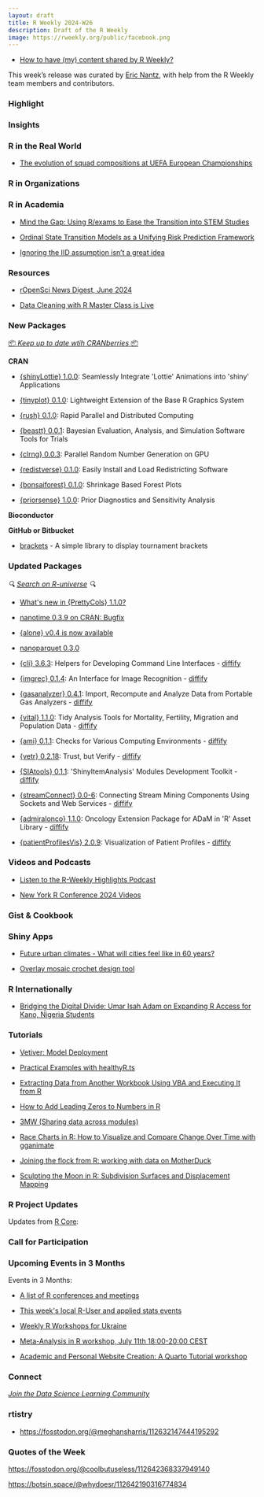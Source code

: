 ```yaml
---
layout: draft
title: R Weekly 2024-W26
description: Draft of the R Weekly
image: https://rweekly.org/public/facebook.png
---
```



+ [How to have (my) content shared by R Weekly?](https://github.com/rweekly/rweekly.org#how-to-have-my-content-shared-by-r-weekly)

This week’s release was curated by [Eric Nantz](), with help from the R Weekly team members and contributors.



### Highlight



### Insights





### R in the Real World

+ [The evolution of squad compositions at UEFA European Championships](https://guyabel.com/post/uefa-ec-chord-diagram/)



### R in Organizations



### R in Academia

+ [Mind the Gap: Using R/exams to Ease the Transition into STEM Studies](https://www.R-exams.org/general/uibk_stem/)

+ [Ordinal State Transition Models as a Unifying Risk Prediction Framework](https://fharrell.com/talk/icsa/)

+ [Ignoring the IID assumption isn’t a great idea](http://gradientdescending.com/ignoring-the-iid-assumption-isnt-a-great-idea/)

### Resources

+ [rOpenSci News Digest, June 2024](https://ropensci.org/blog/2024/06/21/ropensci-news-june-2024/)

+ [Data Cleaning with R Master Class is Live](https://3mw.albert-rapp.de/p/data-cleaning-pre-sale-1)



### New Packages

<!-- <p class="added-hostname"><a href="https://rweekly.org/live" target="_blank" class="externalLink">📦 <i>Go Live for More New Pkgs</i> 📦</a></p> --> 
<p class="added-hostname"><a href="https://dirk.eddelbuettel.com/cranberries/cran/new/" target="_blank" class="externalLink">📦 <i>Keep up to date wtih CRANberries</i> 📦</a></p>


**CRAN**

+ [{shinyLottie} 1.0.0](https://cran.r-project.org/package=shinyLottie): Seamlessly Integrate 'Lottie' Animations into 'shiny'
Applications

+ [{tinyplot} 0.1.0](https://cran.r-project.org/package=tinyplot): Lightweight Extension of the Base R Graphics System

+ [{rush} 0.1.0](https://cran.r-project.org/package=rush): Rapid Parallel and Distributed Computing

+ [{beastt} 0.0.1](https://cran.r-project.org/package=beastt): Bayesian Evaluation, Analysis, and Simulation Software Tools for Trials

+ [{clrng} 0.0.3](https://cran.r-project.org/package=clrng): Parallel Random Number Generation on GPU

+ [{redistverse} 0.1.0](https://cran.r-project.org/package=redistverse): Easily Install and Load Redistricting Software

+ [{bonsaiforest} 0.1.0](https://cran.r-project.org/package=bonsaiforest): Shrinkage Based Forest Plots

+ [{priorsense} 1.0.0](https://cran.r-project.org/package=priorsense): Prior Diagnostics and Sensitivity Analysis


**Bioconductor**



**GitHub or Bitbucket**

+ [brackets](https://github.com/hypebright/brackets) - A simple library to display tournament brackets


### Updated Packages

<i>🔍 [Search on R-universe](https://r-universe.dev/search/) 🔍</i>

+ [What's new in {PrettyCols} 1.1.0?](https://nrennie.rbind.io/blog/prettycols/prettycols-1-1-0/)

+ [nanotime 0.3.9 on CRAN: Bugfix](http://dirk.eddelbuettel.com/blog/2024/06/21#nanotime_0.3.9)

+ [{alone} v0.4 is now available](http://gradientdescending.com/alone-v0-4-is-now-available/)

+ [nanoparquet 0.3.0](https://www.tidyverse.org/blog/2024/06/nanoparquet-0-3-0/)

+ [{cli} 3.6.3](https://cran.r-project.org/package=cli): Helpers for Developing Command Line Interfaces - [diffify](https://diffify.com/R/cli)

+ [{imgrec} 0.1.4](https://cran.r-project.org/package=imgrec): An Interface for Image Recognition - [diffify](https://diffify.com/R/imgrec)

+ [{gasanalyzer} 0.4.1](https://cran.r-project.org/package=gasanalyzer): Import, Recompute and Analyze Data from Portable Gas Analyzers - [diffify](https://diffify.com/R/gasanalyzer)

+ [{vital} 1.1.0](https://cran.r-project.org/package=vital): Tidy Analysis Tools for Mortality, Fertility, Migration and
Population Data - [diffify](https://diffify.com/R/vital)

+ [{ami} 0.1.1](https://cran.r-project.org/package=ami): Checks for Various Computing Environments - [diffify](https://diffify.com/R/ami)

+ [{vetr} 0.2.18](https://cran.r-project.org/package=vetr): Trust, but Verify - [diffify](https://diffify.com/R/vetr)

+ [{SIAtools} 0.1.1](https://cran.r-project.org/package=SIAtools): 'ShinyItemAnalysis' Modules Development Toolkit - [diffify](https://diffify.com/R/SIAtools)

+ [{streamConnect} 0.0-6](https://cran.r-project.org/package=streamConnect): Connecting Stream Mining Components Using Sockets and Web
Services - [diffify](https://diffify.com/R/streamConnect)

+ [{admiralonco} 1.1.0](https://cran.r-project.org/package=admiralonco): Oncology Extension Package for ADaM in 'R' Asset Library - [diffify](https://diffify.com/R/admiralonco)

+ [{patientProfilesVis} 2.0.9](https://cran.r-project.org/package=patientProfilesVis): Visualization of Patient Profiles - [diffify](https://diffify.com/R/patientProfilesVis)


### Videos and Podcasts

+ [Listen to the R-Weekly Highlights Podcast](https://serve.podhome.fm/r-weekly-highlights)

+ [New York R Conference 2024 Videos](https://rstats.ai/videos)


### Gist & Cookbook



### Shiny Apps

+ [Future urban climates - What will cities feel like in 60 years?](https://www.umces.edu/futureurbanclimates)

+ [Overlay mosaic crochet design tool](https://apps.machlis.com/shiny/crochetapp/)

### R Internationally

+ [Bridging the Digital Divide: Umar Isah Adam on Expanding R Access for Kano, Nigeria Students](https://www.r-consortium.org/blog/2024/06/17/bridging-the-digital-divide-umar-isah-adam-on-expanding-r-access-for-kano-nigeria-students)

### Tutorials

+ [Vetiver: Model Deployment](https://www.jumpingrivers.com/blog/vetiver-mlops-tidymodels-deployment-docker/)

+ [Practical Examples with healthyR.ts](https://www.spsanderson.com/steveondata/posts/2024-06-20/)

+ [Extracting Data from Another Workbook Using VBA and Executing It from R](https://www.spsanderson.com/steveondata/posts/2024-06-19/)

+ [How to Add Leading Zeros to Numbers in R](https://www.spsanderson.com/steveondata/posts/2024-06-18/)

+ [3MW (Sharing data across modules)](https://3mw.albert-rapp.de/p/share-data-across-modules)

+ [Race Charts in R: How to Visualize and Compare Change Over Time with gganimate](https://www.appsilon.com/post/race-charts-in-r)

+ [Joining the flock from R: working with data on MotherDuck](https://discindo.org/post/joining-the-flock-from-r-working-with-data-on-motherduck/)

+ [Sculpting the Moon in R: Subdivision Surfaces and Displacement Mapping](https://www.tylermw.com/posts/rayverse/displacement-mapping.html)

<!--<div class="post-more-begin></div><div class="post-more-end"></div>-->

### R Project Updates

Updates from [R Core](http://developer.r-project.org/blosxom.cgi/R-devel/NEWS):

### Call for Participation

### Upcoming Events in 3 Months

Events in 3 Months:

+ [A list of R conferences and meetings](https://jumpingrivers.github.io/meetingsR/events.html)

+ [This week's local R-User and applied stats events](https://community.rstudio.com/c/irl)

+ [Weekly R Workshops for Ukraine](https://sites.google.com/view/dariia-mykhailyshyna/main/r-workshops-for-ukraine)

+ [Meta-Analysis in R workshop, July 11th 18:00-20:00 CEST](https://r-posts.com/11543-2/)

+ [Academic and Personal Website Creation: A Quarto Tutorial workshop](https://r-posts.com/academic-and-personal-website-creation-a-quarto-tutorial-workshop/)


### Connect

<i>[Join the Data Science Learning Community](https://DSLC.io/)</i>

### rtistry

+ https://fosstodon.org/@meghansharris/112632147444195292

### Quotes of the Week

https://fosstodon.org/@coolbutuseless/112642368337949140

https://botsin.space/@whydoesr/112642190316774834

